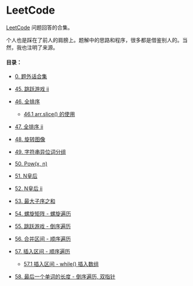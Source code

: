 # LeetCode
[LeetCode](https://leetcode-cn.com/problemset/all/) 问题回答的合集。

个人也是踩在了前人的肩膀上。题解中的思路和程序，很多都是借鉴别人的。当然，我也注明了来源。



#### 目录：

* [0. 题外话合集](https://github.com/sctang0/LeetCode/blob/master/CHAPTER0.md)
* [45. 跳跃游戏 ii](https://github.com/sctang0/LeetCode/blob/master/CHAPTER45.md)
* [46. 全排序](https://github.com/sctang0/LeetCode/blob/master/CHAPTER46.md)
  * [46.1 arr.slice() 的使用](https://github.com/sctang0/LeetCode/blob/master/CHAPTER46.1.md)
* [47. 全排序 ii](https://github.com/sctang0/LeetCode/blob/master/CHAPTER47.md)
* [48. 旋转图像](https://github.com/sctang0/LeetCode/blob/master/CHAPTER48.md)
* [49. 字符串异位词分组](https://github.com/sctang0/LeetCode/blob/master/CHAPTER49.md)
* [50. Pow(x, n)](https://github.com/sctang0/LeetCode/blob/master/CHAPTER50.md)
* [51. N皇后](https://github.com/sctang0/LeetCode/blob/master/CHAPTER51.md)
* [52. N皇后 ii](https://github.com/sctang0/LeetCode/blob/master/CHAPTER52.md)
* [53. 最大子序之和](https://github.com/sctang0/LeetCode/blob/master/CHAPTER53.md)
* [54. 螺旋矩阵 - 螺旋遍历](https://github.com/sctang0/LeetCode/blob/master/CHAPTER54.md)
* [55. 跳跃游戏 - 倒序遍历](https://github.com/sctang0/LeetCode/blob/master/CHAPTER55.md)
* [56. 合并区间 - 顺序遍历](https://github.com/sctang0/LeetCode/blob/master/CHAPTER56.md)
* [57. 插入区间 - 顺序遍历](https://github.com/sctang0/LeetCode/blob/master/CHAPTER57.md)
    * [57.1 插入区间 - while() 插入数组](https://github.com/sctang0/LeetCode/blob/master/CHAPTER57.1.md)

* [58. 最后一个单词的长度 - 倒序遍历, 双指针](https://github.com/sctang0/LeetCode/blob/master/CHAPTER58.md)